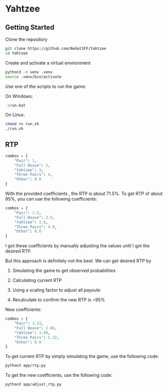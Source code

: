 # Yahtzee

## Getting Started

Clone the repository

```bash
git clone https://github.com/NeGat1FF/Yahtzee
cd Yahtzee
```

Create and activate a virtual environment

```bash
python3 -m venv .venv
source .venv/bin/activate
```

Use one of the scripts to run the game:

On Windows:

```bash
.\run.bat
```

On Linux:

```bash
chmod +x run.sh
./run.sh
```

## RTP

```python
combos = {
    "Pair": 1,
    "Full House": 2,
    "Yahtzee": 3,
    "Three Pairs": 4,
    "Other": 0.0
}
```

With the provided coefficients , the RTP is about 71.5%. To get RTP of about 95%, you can use the following coefficients:

```python
combos = {
    "Pair": 1.5,
    "Full House": 2.5,
    "Yahtzee": 3.8,
    "Three Pairs": 4.9,
    "Other": 0.0
}
```
I got these coefficients by manually adjusting the values until I got the desired RTP.

But this approach is definitely not the best. We can get desired RTP by 

1. Simulating the game to get observed probabilities

2. Calculating current RTP

3. Using a scaling factor to adjust all payouts

4. Recalculate to confirm the new RTP is ~95%

New coefficients:

```python
combos = {
    "Pair": 1.33,
    "Full House": 2.66,
    "Yahtzee": 3.99,
    "Three Pairs": 5.32,
    "Other": 0.0
}
```

To get current RTP by simply simulating the game, use the following code:

```bash
python3 app/rtp.py
```

To get the new coefficients, use the following code:

```bash
python3 app/adjust_rtp.py
```
